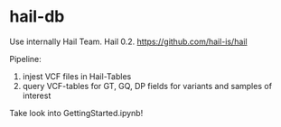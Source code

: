 # hail-db

Use internally Hail Team. Hail 0.2. https://github.com/hail-is/hail

Pipeline:
1) injest VCF files in Hail-Tables
2) query VCF-tables for GT, GQ, DP fields for variants and samples of interest

Take look into GettingStarted.ipynb!
